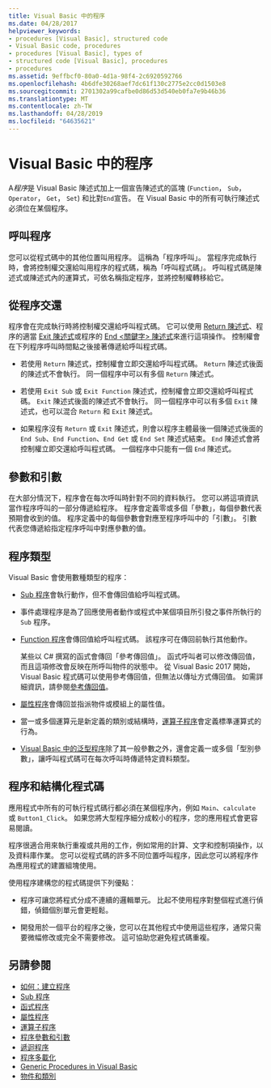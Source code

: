 ```yaml
---
title: Visual Basic 中的程序
ms.date: 04/28/2017
helpviewer_keywords:
- procedures [Visual Basic], structured code
- Visual Basic code, procedures
- procedures [Visual Basic], types of
- structured code [Visual Basic], procedures
- procedures
ms.assetid: 9effbcf0-80a0-4d1a-98f4-2c6920592766
ms.openlocfilehash: 4b6dfe30268aef7dc61f130c2775e2cc0d1503e8
ms.sourcegitcommit: 2701302a99cafbe0d86d53d540eb0fa7e9b46b36
ms.translationtype: MT
ms.contentlocale: zh-TW
ms.lasthandoff: 04/28/2019
ms.locfileid: "64635621"
---
```

# <a name="procedures-in-visual-basic"></a>Visual Basic 中的程序
A*程序*是 Visual Basic 陳述式加上一個宣告陳述式的區塊 (`Function`， `Sub`， `Operator`， `Get`， `Set`) 和比對`End`宣告。 在 Visual Basic 中的所有可執行陳述式必須位在某個程序。  
  
## <a name="calling-a-procedure"></a>呼叫程序  
 您可以從程式碼中的其他位置叫用程序。 這稱為「程序呼叫」。 當程序完成執行時，會將控制權交還給叫用程序的程式碼，稱為「呼叫程式碼」。 呼叫程式碼是陳述式或陳述式內的運算式，可依名稱指定程序，並將控制權轉移給它。  
  
## <a name="returning-from-a-procedure"></a>從程序交還  
 程序會在完成執行時將控制權交還給呼叫程式碼。 它可以使用 [Return 陳述式](../../../../visual-basic/language-reference/statements/return-statement.md)、程序的適當 [Exit 陳述式](../../../../visual-basic/language-reference/statements/exit-statement.md)或程序的 [End \<關鍵字> 陳述式](../../../../visual-basic/language-reference/statements/end-keyword-statement.md)來進行這項操作。 控制權會在下列程序呼叫時間點之後接著傳遞給呼叫程式碼。  
  
- 若使用 `Return` 陳述式，控制權會立即交還給呼叫程式碼。 `Return` 陳述式後面的陳述式不會執行。 同一個程序中可以有多個 `Return` 陳述式。  
  
- 若使用 `Exit Sub` 或 `Exit Function` 陳述式，控制權會立即交還給呼叫程式碼。 `Exit` 陳述式後面的陳述式不會執行。 同一個程序中可以有多個 `Exit` 陳述式，也可以混合 `Return` 和 `Exit` 陳述式。  
  
- 如果程序沒有 `Return` 或 `Exit` 陳述式，則會以程序主體最後一個陳述式後面的 `End Sub`、`End Function`、`End Get` 或 `End Set` 陳述式結束。 `End` 陳述式會將控制權立即交還給呼叫程式碼。 一個程序中只能有一個 `End` 陳述式。  
  
## <a name="parameters-and-arguments"></a>參數和引數  
 在大部分情況下，程序會在每次呼叫時針對不同的資料執行。 您可以將這項資訊當作程序呼叫的一部分傳遞給程序。 程序會定義零或多個「參數」，每個參數代表預期會收到的值。 程序定義中的每個參數會對應至程序呼叫中的「引數」。 引數代表您傳遞給指定程序呼叫中對應參數的值。  
  
## <a name="types-of-procedures"></a>程序類型  
 Visual Basic 會使用數種類型的程序：  
  
- [Sub 程序](./sub-procedures.md)會執行動作，但不會傳回值給呼叫程式碼。  
  
- 事件處理程序是為了回應使用者動作或程式中某個項目所引發之事件所執行的 `Sub` 程序。  
  
- [Function 程序](./function-procedures.md)會傳回值給呼叫程式碼。 該程序可在傳回前執行其他動作。

    某些以 C# 撰寫的函式會傳回「參考傳回值」。 函式呼叫者可以修改傳回值，而且這項修改會反映在所呼叫物件的狀態中。 從 Visual Basic 2017 開始，Visual Basic 程式碼可以使用參考傳回值，但無法以傳址方式傳回值。 如需詳細資訊，請參閱[參考傳回值](ref-return-values.md)。
  
- [屬性程序](./property-procedures.md)會傳回並指派物件或模組上的屬性值。  
  
- 當一或多個運算元是新定義的類別或結構時，[運算子程序](./operator-procedures.md)會定義標準運算式的行為。  
  
- [Visual Basic 中的泛型程序](../../../../visual-basic/programming-guide/language-features/data-types/generic-procedures.md)除了其一般參數之外，還會定義一或多個「型別參數」，讓呼叫程式碼可在每次呼叫時傳遞特定資料類型。  
  
## <a name="procedures-and-structured-code"></a>程序和結構化程式碼  
 應用程式中所有的可執行程式碼行都必須在某個程序內，例如 `Main`、`calculate` 或 `Button1_Click`。 如果您將大型程序細分成較小的程序，您的應用程式會更容易閱讀。  
  
 程序很適合用來執行重複或共用的工作，例如常用的計算、文字和控制項操作，以及資料庫作業。 您可以從程式碼的許多不同位置呼叫程序，因此您可以將程序作為應用程式的建置組塊使用。  
  
 使用程序建構您的程式碼提供下列優點：  
  
- 程序可讓您將程式分成不連續的邏輯單元。 比起不使用程序對整個程式進行偵錯，偵錯個別單元會更輕鬆。  
  
- 開發用於一個平台的程序之後，您可以在其他程式中使用這些程序，通常只需要微幅修改或完全不需要修改。 這可協助您避免程式碼重複。  
  
## <a name="see-also"></a>另請參閱

- [如何：建立程序](./how-to-create-a-procedure.md)
- [Sub 程序](./sub-procedures.md)
- [函式程序](./function-procedures.md)
- [屬性程序](./property-procedures.md)
- [運算子程序](./operator-procedures.md)
- [程序參數和引數](./procedure-parameters-and-arguments.md)
- [遞迴程序](./recursive-procedures.md)
- [程序多載化](./procedure-overloading.md)
- [Generic Procedures in Visual Basic](../../../../visual-basic/programming-guide/language-features/data-types/generic-procedures.md)
- [物件和類別](../../../../visual-basic/programming-guide/language-features/objects-and-classes/index.md)
